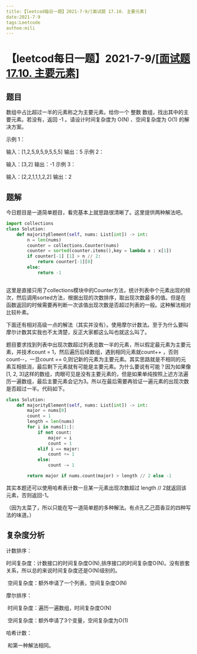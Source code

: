 ```yaml
---
title:【leetcod每日一题】2021-7-9/[面试题 17.10. 主要元素]
date:2021-7-9
tags:Leetcode
authoe:mili
---
```


# 【leetcod每日一题】2021-7-9/[[面试题 17.10. 主要元素](https://leetcode-cn.com/problems/find-majority-element-lcci/)]

## 题目

数组中占比超过一半的元素称之为主要元素。给你一个 整数 数组，找出其中的主要元素。若没有，返回 -1 。请设计时间复杂度为 O(N) 、空间复杂度为 O(1) 的解决方案。

示例 1：

输入：[1,2,5,9,5,9,5,5,5]
输出：5
示例 2：

输入：[3,2]
输出：-1
示例 3：

输入：[2,2,1,1,1,2,2]
输出：2

## 题解

今日题目是一道简单题目，看完基本上就思路很清晰了。这里提供两种解法吧。

```python
import collections
class Solution:
    def majorityElement(self, nums: List[int]) -> int:
        n = len(nums)
        counter = collections.Counter(nums)
        counter = sorted(counter.items(),key = lambda x : x[1])
        if counter[-1] [1] > n // 2:
            return counter[-1][0]
        else:
            return -1
        
```

这里是直接只用了collections模块中的Counter方法，统计列表中个元素出现的频次，然后调用sorted方法，根据出现的次数排序，取出现次数最多的值。但是在函数返回的时候需要再判断一次该值出现次数是否超过列表的一般。这种解法相对比较朴素。

下面还有相对高级一点的解法（其实并没有）。使用摩尔计数法。至于为什么要叫摩尔计数其实我也不太清楚，反正大家都这么叫也就这么叫了。

题目要求找到列表中出现次数超过列表总数一半的元素，所以假定最元素为主要元素，并技术count = 1，然后遍历后续数组，遇到相同元素就count++ ，否则count--，一旦count == 0,则记新的元素为主要元素。其实思路就是不相同的元素互相抵消，最后剩下元素就有可能是主要元素。为什么要说有可能？因为如果像[1, 2, 3]这样的数组，肉眼可见是没有主要元素的，但是如果单纯按照上述方法遍历一遍数组，最后主要元素会记为3。所以在最后需要再验证一遍元素的出现次数是否超过一半。代码如下。

```python
class Solution:
    def majorityElement(self, nums: List[int]) -> int:
        major = nums[0]
        count = 1
        length = len(nums)
        for i in nums[1:]:
            if not count:
                major = i
                count = 1
            elif i == major:
                count += 1
            else:
                count -= 1

        return major if nums.count(major) > length // 2 else -1
```

其实本题还可以使用哈希表计数一旦某一元素出现次数超过 length // 2就返回该元素，否则返回-1。

（因为太菜了，所以只能在写一道简单题的多种解法。有点孔乙己茴香豆的四种写法的味道。）

## 复杂度分析

计数排序：

​	时间复杂度：计数接口的时间复杂度O(N),排序接口的时间复杂度O(N)。没有嵌套关系，所以总的来说时间复杂度还是O(N)级别的。

​	空间复杂度：额外申请了一个列表，空间复杂度O(N)

摩尔排序：

​	时间复杂度：遍历一遍数组，时间复杂度O(N)

​	空间复杂度：额外申请了3个变量，空间复杂度为O(1)

哈希计数：

​	和第一种解法相同。